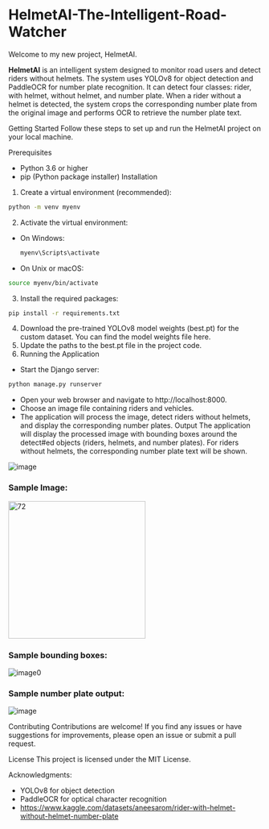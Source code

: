 # HelmetAI-The-Intelligent-Road-Watcher

Welcome to my new project, HelmetAI.

**HelmetAI** is an intelligent system designed to monitor road users and detect riders without helmets. The system uses YOLOv8 for object detection and PaddleOCR for number plate recognition. It can detect four classes: rider, with helmet, without helmet, and number plate. When a rider without a helmet is detected, the system crops the corresponding number plate from the original image and performs OCR to retrieve the number plate text.

Getting Started
Follow these steps to set up and run the HelmetAI project on your local machine.

Prerequisites
- Python 3.6 or higher
- pip (Python package installer)
Installation
1. Create a virtual environment (recommended):

```bash
python -m venv myenv
```

2. Activate the virtual environment:
  - On Windows:
    ```bash
    myenv\Scripts\activate
    ```
  - On Unix or macOS:
```bash
source myenv/bin/activate
```
3. Install the required packages:
```bash
pip install -r requirements.txt
```
4. Download the pre-trained YOLOv8 model weights (best.pt) for the custom dataset. You can find the model weights file here.
5. Update the paths to the best.pt file in the project code.
6. Running the Application
- Start the Django server:
```bash
python manage.py runserver
```
- Open your web browser and navigate to http://localhost:8000.
- Choose an image file containing riders and vehicles.
- The application will process the image, detect riders without helmets, and display the corresponding number plates.
Output
The application will display the processed image with bounding boxes around the detect#ed objects (riders, helmets, and number plates). For riders without helmets, the corresponding number plate text will be shown.

![image](https://github.com/Sukrit-garg/HelmetAI-The-Intelligent-Road-Watcher/assets/101797008/56777de5-9a6b-4db3-94ec-9ab9d075557d)

### Sample Image:

<img width="273" alt="72" src="https://github.com/Sukrit-garg/HelmetAI-The-Intelligent-Road-Watcher/assets/101797008/6cbee802-eb13-4374-a13e-c42cd0bfe7ba">

### Sample bounding boxes:

![image0](https://github.com/Sukrit-garg/HelmetAI-The-Intelligent-Road-Watcher/assets/101797008/272d9550-013e-4201-95ab-376c4a515ce3)

### Sample number plate output:

![image](https://github.com/Sukrit-garg/HelmetAI-The-Intelligent-Road-Watcher/assets/101797008/15d40a2e-a5b4-4a92-abc4-87d1c383d39e)



Contributing
Contributions are welcome! If you find any issues or have suggestions for improvements, please open an issue or submit a pull request.

License
This project is licensed under the MIT License.

Acknowledgments:
- YOLOv8 for object detection
- PaddleOCR for optical character recognition
- https://www.kaggle.com/datasets/aneesarom/rider-with-helmet-without-helmet-number-plate
